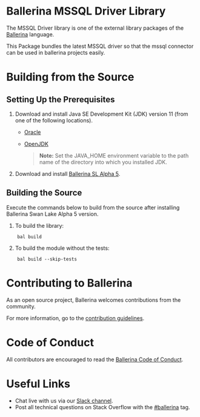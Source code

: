 Ballerina MSSQL Driver Library
===================

The MSSQL Driver library is one of the external library packages of the <a target="_blank" href="https://ballerina.io
/"> Ballerina</a> language.

This Package bundles the latest MSSQL driver so that the mssql connector can be used in ballerina projects easily.

# Building from the Source
## Setting Up the Prerequisites

1. Download and install Java SE Development Kit (JDK) version 11 (from one of the following locations).

    * [Oracle](https://www.oracle.com/java/technologies/javase-jdk11-downloads.html)

    * [OpenJDK](https://adoptopenjdk.net/)

      > **Note:** Set the JAVA_HOME environment variable to the path name of the directory into which you installed JDK.

2. Download and install [Ballerina SL Alpha 5](https://ballerina.io/).

## Building the Source

Execute the commands below to build from the source after installing Ballerina Swan Lake Alpha 5 version.

1. To build the library:
 ```shell script
     bal build
 ```

2. To build the module without the tests:
 ```shell script
     bal build --skip-tests
 ```
# Contributing to Ballerina
As an open source project, Ballerina welcomes contributions from the community.

For more information, go to the [contribution guidelines](https://github.com/ballerina-platform/ballerina-lang/blob/main/CONTRIBUTING.md).

# Code of Conduct
All contributors are encouraged to read the [Ballerina Code of Conduct](https://ballerina.io/code-of-conduct).

# Useful Links
* Chat live with us via our [Slack channel](https://ballerina.io/community/slack/).
* Post all technical questions on Stack Overflow with the [#ballerina](https://stackoverflow.com/questions/tagged/ballerina) tag.